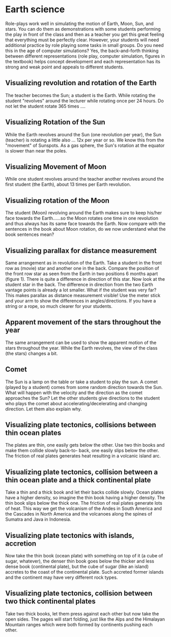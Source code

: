 # Earth science
Role-plays work well in simulating the motion of Earth, Moon, Sun, and stars. You can do them as demonstrations with some students performing the play in front of the class and then as a teacher you get this great feeling that everything must be perfectly clear. However, your students will need additional practice by role playing some tasks in small groups. Do you need this in the age of computer simulations? Yes, the back-and-forth thinking between different representations (role play, computer simulation, figures in the textbook) helps concept development and each representation has its strong and weak point and appeals to different students.

## Visualizing revolution and rotation of the Earth
The teacher becomes the Sun; a student is the Earth. While rotating the student "revolves" around the lecturer while rotating once per 24 hours. Do not let the student rotate 365 times ....

## Visualizing Rotation of the Sun
While the Earth revolves around the Sun (one revolution per year), the Sun (teacher) is rotating a little also ... 12x per year or so. We know this from the "movement" of Sunspots. As a gas sphere, the Sun's rotation at the equator is slower than near the poles.

## Visualizing Movement of Moon
While one student revolves around the teacher another revolves around the first student (the Earth), about 13 times per Earth revolution.

## Visualizing rotation of the Moon
The student (Moon) revolving around the Earth makes sure to keep his/her face towards the Earth......so the Moon rotates one time in one revolution and thus always has its same face towards the Earth. Now compare with the sentences in the book about Moon rotation, do we now understand what the book sentences mean?

## Visualizing parallax for distance measurement
Same arrangement as in revolution of the Earth. Take a student in the front row as (movie) star and another one in the back. Compare the position of the front row star as seen from the Earth in two positions 6 months apart (figure 1). There is quite a difference in direction of this star. Now look at the student star in the back. The difference in direction from the two Earth vantage points is already a lot smaller. What if the student was very far? This makes parallax as distance measurement visible! Use the meter stick and your arm to show the differences in angles/directions. If you have a string or a rope, so much clearer for your students.

## Apparent movement of the stars throughout the year
The same arrangement can be used to show the apparent motion of the stars throughout the year. While the Earth revolves, the view of the class (the stars) changes a bit.

## Comet
The Sun is a lamp on the table or take a student to play the sun. A comet (played by a student) comes from some random direction towards the Sun. What will happen with the velocity and the direction as the comet approaches the Sun? Let the other students give directions to the student who plays the comet about accelerating/decelerating and changing direction. Let them also explain why.

## Visualizing plate tectonics, collisions between thin ocean plates
The plates are thin, one easily gets below the other. Use two thin books and make them collide slowly back-to- back, one easily slips below the other. The friction of real plates generates heat resulting in a volcanic island arc.

## Visualizing plate tectonics, collision between a thin ocean plate and a thick continental plate
Take a thin and a thick book and let their backs collide slowly. Ocean plates have a higher density, so imagine the thin book having a higher density. The thin book slips below the thick one. The friction of real plates generate lots of heat. This way we get the volcanism of the Andes in South America and the Cascades in North America and the volcanoes along the spines of Sumatra and Java in Indonesia.

## Visualizing plate tectonics with islands, accretion
Now take the thin book (ocean plate) with something on top of it (a cube of sugar, whatever), the denser thin book goes below the thicker and less dense book (continental plate), but the cube of sugar (like an island) accretes to the coast of the continental plate. Such accreted former islands and the continent may have very different rock types.

## Visualizing plate tectonics, collision between two thick continental plates
Take two thick books, let them press against each other but now take the open sides. The pages will start folding, just like the Alps and the Himalayan Mountain ranges which were both formed by continents pushing each other.
